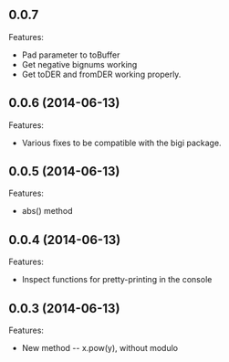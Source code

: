 ## 0.0.7

Features:

  - Pad parameter to toBuffer
  - Get negative bignums working
  - Get toDER and fromDER working properly.

## 0.0.6 (2014-06-13)

Features:

  - Various fixes to be compatible with the bigi package.

## 0.0.5 (2014-06-13)

Features:

  - abs() method

## 0.0.4 (2014-06-13)

Features:

  - Inspect functions for pretty-printing in the console

## 0.0.3 (2014-06-13)

Features:

  - New method -- x.pow(y), without modulo
